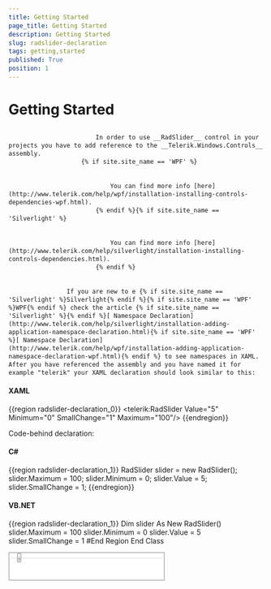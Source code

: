 ```yaml
---
title: Getting Started
page_title: Getting Started
description: Getting Started
slug: radslider-declaration
tags: getting,started
published: True
position: 1
---
```


# Getting Started



## 

>


							In order to use __RadSlider__ control in your projects you have to add reference to the __Telerik.Windows.Controls__ assembly.
						{% if site.site_name == 'WPF' %}


								You can find more info [here](http://www.telerik.com/help/wpf/installation-installing-controls-dependencies-wpf.html).
							{% endif %}{% if site.site_name == 'Silverlight' %}


								You can find more info [here](http://www.telerik.com/help/silverlight/installation-installing-controls-dependencies.html).
							{% endif %}


					If you are new to e {% if site.site_name == 'Silverlight' %}Silverlight{% endif %}{% if site.site_name == 'WPF' %}WPF{% endif %} check the article {% if site.site_name == 'Silverlight' %}{% endif %}[ Namespace Declaration](http://www.telerik.com/help/silverlight/installation-adding-application-namespace-declaration.html){% if site.site_name == 'WPF' %}[ Namespace Declaration](http://www.telerik.com/help/wpf/installation-adding-application-namespace-declaration-wpf.html){% endif %} to see namespaces in XAML. After you have referenced the assembly and you have named it for example "telerik" your XAML declaration should look similar to this:
				

#### __XAML__

{{region radslider-declaration_0}}
	<telerik:RadSlider Value="5" Minimum="0" SmallChange="1" Maximum="100"/>
	{{endregion}}



Code-behind declaration:

#### __C#__

{{region radslider-declaration_1}}
	RadSlider slider = new RadSlider();
	slider.Maximum = 100;
	slider.Minimum = 0;
	slider.Value = 5;
	slider.SmallChange = 1;
	{{endregion}}



#### __VB.NET__

{{region radslider-declaration_1}}
		Dim slider As New RadSlider()
		slider.Maximum = 100
		slider.Minimum = 0
		slider.Value = 5
		slider.SmallChange = 1
	#End Region
	End Class



![](images/radslider_gettingstarted.png)
